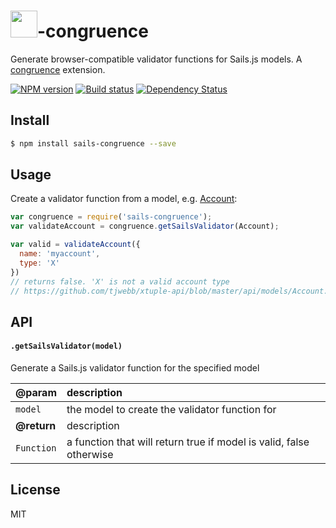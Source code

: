 # <img src="http://cdn.tjw.io/images/sails-logo.png" height='43px' />-congruence

Generate browser-compatible validator functions for Sails.js models. A [congruence](https://www.npmjs.org/package/congruence) extension.

[![NPM version][npm-image]][npm-url]
[![Build status][travis-image]][travis-url]
[![Dependency Status][daviddm-image]][daviddm-url]

## Install
```sh
$ npm install sails-congruence --save
```

## Usage
Create a validator function from a model, e.g. [Account](https://github.com/tjwebb/xtuple-api/blob/master/api/models/Account.js):

```js
var congruence = require('sails-congruence');
var validateAccount = congruence.getSailsValidator(Account);

var valid = validateAccount({
  name: 'myaccount',
  type: 'X'
})
// returns false. 'X' is not a valid account type
// https://github.com/tjwebb/xtuple-api/blob/master/api/models/Account.js#L17
```

## API

#### `.getSailsValidator(model)`
Generate a Sails.js validator function for the specified model

| @param | description |
|:---|:---|
| `model` | the model to create the validator function for |
| **@return** | description |
| `Function` | a function that will return true if model is valid, false otherwise

## License
MIT

[sails-logo]: http://cdn.tjw.io/images/sails-logo.png
[sails-url]: https://sailsjs.org
[npm-image]: https://img.shields.io/npm/v/sails-congruence.svg?style=flat
[npm-url]: https://npmjs.org/package/sails-congruence
[travis-image]: https://img.shields.io/travis/tjwebb/sails-congruence.svg?style=flat
[travis-url]: https://travis-ci.org/tjwebb/sails-congruence
[daviddm-image]: http://img.shields.io/david/tjwebb/sails-congruence.svg?style=flat
[daviddm-url]: https://david-dm.org/tjwebb/sails-congruence
